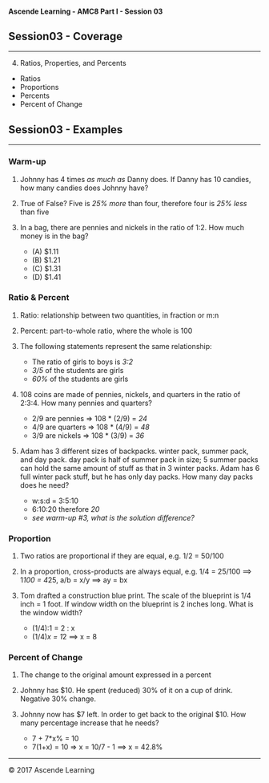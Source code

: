 #### Ascende Learning - AMC8 Part I - Session 03
## Session03 - Coverage
- - - 

4. Ratios, Properties, and Percents
  - Ratios
  - Proportions
  - Percents
  - Percent of Change

## Session03 - Examples
- - - 

### Warm-up
1. Johnny has 4 times *as much as* Danny does. If Danny has 10 candies, how many candies does Johnny have?

2. True of False? Five is *25% more* than four, therefore four is *25% less* than five

3. In a bag, there are pennies and nickels in the ratio of 1:2. How much money is in the bag?
   * (A) $1.11
   * (B) $1.21
   * (C) $1.31
   * (D) $1.41
   
### Ratio & Percent
1. Ratio: relationship between two quantities, in fraction or m:n

2. Percent: part-to-whole ratio, where the whole is 100

3. The following statements represent the same relationship:
   * The ratio of girls to boys is *3:2*
   * *3/5* of the students are girls
   * *60%* of the students are girls

4. 108 coins are made of pennies, nickels, and quarters in the ratio of 2:3:4. How many pennies and quarters?
   * 2/9 are pennies  => 108 * (2/9) = *24*
   * 4/9 are quarters => 108 * (4/9) = *48*
   * 3/9 are nickels  => 108 * (3/9) = *36*
 
5. Adam has 3 different sizes of backpacks. winter pack, summer pack, and day pack. day pack is half of summer pack in size; 5 summer packs can hold the same amount of stuff as that in 3 winter packs. Adam has 6 full winter pack stuff, but he has only day packs. How many day packs does he need?
   * w:s:d = 3:5:10
   * 6:10:20 therefore *20*
   * *see warm-up #3, what is the solution difference?*

### Proportion
1. Two ratios are proportional if they are equal, e.g. 1/2 = 50/100

2. In a proportion, cross-products are always equal, e.g. 1/4 = 25/100 ==> 1*100 = 4*25, a/b = x/y ==> ay = bx

3. Tom drafted a construction blue print. The scale of the blueprint is 1/4 inch = 1 foot. If window width on the blueprint is 2 inches long. What is the window width?
   * (1/4):1 = 2 : x
   * (1/4)*x = 1*2 ==> x = 8

### Percent of Change
1. The change to the original amount expressed in a percent

2. Johnny has $10. He spent (reduced) 30% of it on a cup of drink. Negative 30% change.

3. Johnny now has $7 left. In order to get back to the original $10. How many percentage increase that he needs?
   * 7 + 7*x% = 10
   * 7(1+x) = 10 => x = 10/7 - 1 ==> x = 42.8%

- - - 

<div class="footer">
    &copy; 2017 Ascende Learning
</div>

  

